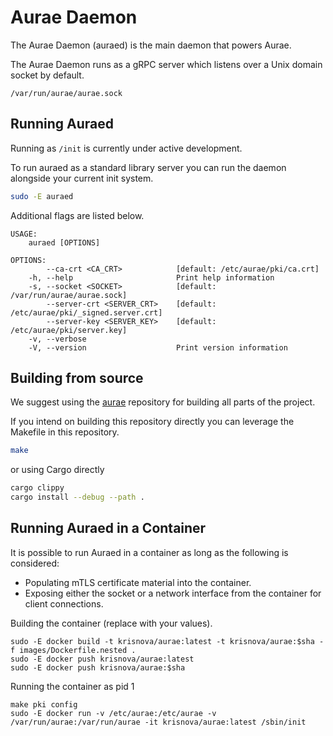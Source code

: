 # Aurae Daemon

The Aurae Daemon (auraed) is the main daemon that powers Aurae. 

The Aurae Daemon runs as a gRPC server which listens over a Unix domain socket by default.

``` 
/var/run/aurae/aurae.sock
```

## Running Auraed 

Running as `/init` is currently under active development.

To run auraed as a standard library server you can run the daemon alongside your current init system.

```bash 
sudo -E auraed
```

Additional flags are listed below.

```
USAGE:
    auraed [OPTIONS]

OPTIONS:
        --ca-crt <CA_CRT>            [default: /etc/aurae/pki/ca.crt]
    -h, --help                       Print help information
    -s, --socket <SOCKET>            [default: /var/run/aurae/aurae.sock]
        --server-crt <SERVER_CRT>    [default: /etc/aurae/pki/_signed.server.crt]
        --server-key <SERVER_KEY>    [default: /etc/aurae/pki/server.key]
    -v, --verbose                    
    -V, --version                    Print version information

```

## Building from source

We suggest using the [aurae](https://github.com/aurae-runtime/aurae) repository for building all parts of the project.

If you intend on building this repository directly you can leverage the Makefile in this repository.

```bash
make
```

or using Cargo directly

```bash
cargo clippy
cargo install --debug --path .
```


## Running Auraed in a Container 

It is possible to run Auraed in a container as long as the following is considered:

 - Populating mTLS certificate material into the container.
 - Exposing either the socket or a network interface from the container for client connections.

Building the container (replace with your values).

```
sudo -E docker build -t krisnova/aurae:latest -t krisnova/aurae:$sha -f images/Dockerfile.nested .
sudo -E docker push krisnova/aurae:latest
sudo -E docker push krisnova/aurae:$sha
```

Running the container as pid 1

```
make pki config
sudo -E docker run -v /etc/aurae:/etc/aurae -v /var/run/aurae:/var/run/aurae -it krisnova/aurae:latest /sbin/init
```